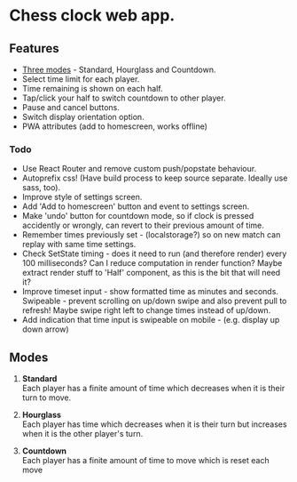 # Chess clock web app.

## Features
- [Three modes](#modes) - Standard, Hourglass and Countdown.
- Select time limit for each player.
- Time remaining is shown on each half.
- Tap/click your half to switch countdown to other player.
- Pause and cancel buttons.
- Switch display orientation option.
- PWA attributes (add to homescreen, works offline)


### Todo
- Use React Router and remove custom push/popstate behaviour.
- Autoprefix css! (Have build process to keep source separate. Ideally use sass, too).
- Improve style of settings screen.
- Add 'Add to homescreen' button and event to settings screen.
- Make 'undo' button for countdown mode, so if clock is pressed accidently or wrongly, can revert to their previous amount of time.
- Remember times previously set - (localstorage?) so on new match can replay with same time settings.
- Check SetState timing - does it need to run (and therefore render) every 100 milliseconds? Can I reduce computation in render function? Maybe extract render stuff to 'Half' component, as this is the bit that will need it?
- Improve timeset input - show formatted time as minutes and seconds. Swipeable - prevent scrolling on up/down swipe and also prevent pull to refresh! Maybe swipe right left to change times instead of up/down.
- Add indication that time input is swipeable on mobile - (e.g. display up down arrow)



## Modes
1. __Standard__  
  Each player has a finite amount of time which decreases when it is their turn to move.

2. __Hourglass__  
  Each player has time which decreases when it is their turn but increases when it is the other player's turn.

3. __Countdown__  
  Each player has a finite amount of time to move which is reset each move